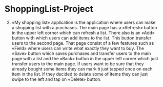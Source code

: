 # ShoppingList-Project
2. «My shopping list» application is the application where users can make a shopping list with a purchases. The main page has  a «Refresh» button in the upper left corner which can refresh a list. There also is an «Add» button with which users can add items to the list. This button transfer users to the second page. That page consist of a few features such as «Field» where users can write what exactly they want to buy.  The «Save» button which saves purchases and transfer users to the main page with a list  and the «Back» button in the upper left corner which just transfer users to the main page. If users want to be sure that they already bought some items they can mark it just tapped once on each item in the list. If they decided to delate some of items they can just swipe to the left and tap on «Delete» button.
